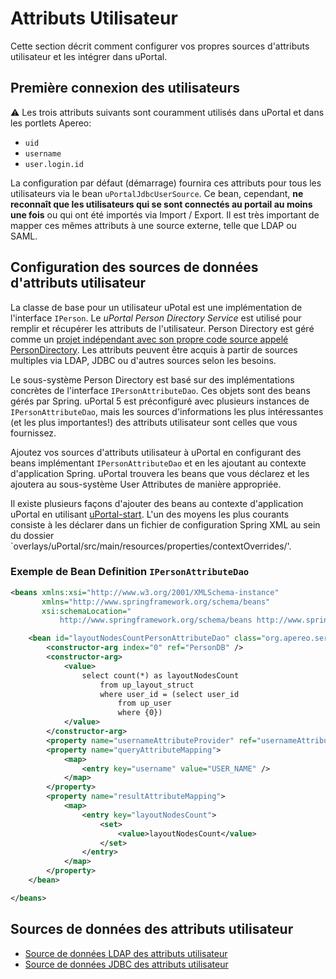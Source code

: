# Attributs Utilisateur

Cette section décrit comment configurer vos propres sources d'attributs utilisateur et les intégrer dans uPortal.

## Première connexion des utilisateurs

:warning: Les trois attributs suivants sont couramment utilisés dans uPortal et dans les portlets Apereo:

 * `uid`
 * `username`
 * `user.login.id`

La configuration par défaut (démarrage) fournira ces attributs pour tous les utilisateurs via le bean `uPortalJdbcUserSource`.
Ce bean, cependant, **ne reconnaît que les utilisateurs qui se sont connectés au
portail au moins une fois** ou qui ont été importés via Import / Export. Il est très important de mapper ces mêmes attributs à une source externe, telle que LDAP ou SAML.

## Configuration des sources de données d'attributs utilisateur

La classe de base pour un utilisateur uPotal est une implémentation de l'interface `IPerson`. Le _uPortal Person Directory Service_ est utilisé pour remplir et récupérer les attributs de l'utilisateur. Person Directory est géré comme un [projet indépendant avec son propre code source appelé PersonDirectory][]. Les attributs peuvent être acquis à partir de sources multiples via LDAP, JDBC ou d'autres sources selon les besoins.

Le sous-système Person Directory est basé sur des implémentations concrètes de l'interface `IPersonAttributeDao`. Ces objets sont des beans gérés par Spring. uPortal 5 est préconfiguré avec plusieurs instances de `IPersonAttributeDao`, mais les sources d'informations les plus intéressantes (et les plus importantes!) des attributs utilisateur sont celles que vous fournissez.

Ajoutez vos sources d'attributs utilisateur à uPortal en configurant des beans implémentant `IPersonAttributeDao` et en les ajoutant au contexte d'application Spring. uPortal trouvera les beans que vous déclarez et les ajoutera au sous-système User Attributes de manière appropriée.


Il existe plusieurs façons d'ajouter des beans au contexte d'application uPortal en utilisant [uPortal-start][]. L'un des moyens les plus courants consiste à les déclarer dans un fichier de configuration Spring XML au sein du dossier
`overlays/uPortal/src/main/resources/properties/contextOverrides/'.

### Exemple de Bean Definition `IPersonAttributeDao`

```xml
<beans xmlns:xsi="http://www.w3.org/2001/XMLSchema-instance"
       xmlns="http://www.springframework.org/schema/beans"
       xsi:schemaLocation="
           http://www.springframework.org/schema/beans http://www.springframework.org/schema/beans/spring-beans-3.1.xsd">

    <bean id="layoutNodesCountPersonAttributeDao" class="org.apereo.services.persondir.support.jdbc.SingleRowJdbcPersonAttributeDao">
        <constructor-arg index="0" ref="PersonDB" />
        <constructor-arg>
            <value>
                select count(*) as layoutNodesCount
                    from up_layout_struct
                    where user_id = (select user_id
                        from up_user
                        where {0})
            </value>
        </constructor-arg>
        <property name="usernameAttributeProvider" ref="usernameAttributeProvider" />
        <property name="queryAttributeMapping">
            <map>
                <entry key="username" value="USER_NAME" />
            </map>
        </property>
        <property name="resultAttributeMapping">
            <map>
                <entry key="layoutNodesCount">
                    <set>
                        <value>layoutNodesCount</value>
                    </set>
                </entry>
            </map>
        </property>
    </bean>

</beans>
```

## Sources de données des attributs utilisateur

 * [Source de données LDAP des attributs utilisateur](ldap.md)
 * [Source de données JDBC des attributs utilisateur](jdbc.md)

[projet indépendant avec son propre code source appelé PersonDirectory]: https://github.com/apereo/person-directory
[uPortal-start]: https://github.com/uPortal-Project/uPortal-start
